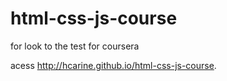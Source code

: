 # html-css-js-course


for look to the test for coursera

acess http://hcarine.github.io/html-css-js-course.
